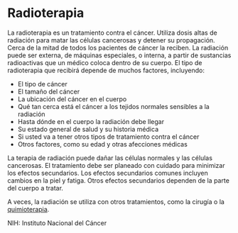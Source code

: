 Radioterapia
============


La radioterapia es un tratamiento contra el cáncer. Utiliza dosis altas de radiación para matar las células cancerosas y detener su propagación. Cerca de la mitad de todos los pacientes de cáncer la reciben. La radiación puede ser externa, de máquinas especiales, o interna, a partir de sustancias radioactivas que un médico coloca dentro de su cuerpo. El tipo de radioterapia que recibirá depende de muchos factores, incluyendo:


* El tipo de cáncer
* El tamaño del cáncer
* La ubicación del cáncer en el cuerpo
* Qué tan cerca está el cáncer a los tejidos normales sensibles a la radiación
* Hasta dónde en el cuerpo la radiación debe llegar
* Su estado general de salud y su historia médica
* Si usted va a tener otros tipos de tratamiento contra el cáncer
* Otros factores, como su edad y otras afecciones médicas


La terapia de radiación puede dañar las células normales y las células cancerosas. El tratamiento debe ser planeado con cuidado para minimizar los efectos secundarios. Los efectos secundarios comunes incluyen cambios en la piel y fatiga. Otros efectos secundarios dependen de la parte del cuerpo a tratar.


A veces, la radiación se utiliza con otros tratamientos, como la cirugía o la [quimioterapia](https://medlineplus.gov/spanish/cancerchemotherapy.html). 


NIH: Instituto Nacional del Cáncer 

